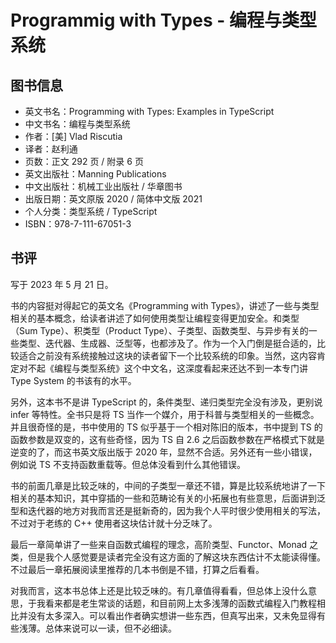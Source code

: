 # Programmig with Types - 编程与类型系统

## 图书信息

- 英文书名：Programming with Types: Examples in TypeScript
- 中文书名：编程与类型系统
- 作者：[美] Vlad Riscutia
- 译者：赵利通
- 页数：正文 292 页 / 附录 6 页
- 英文出版社：Manning Publications
- 中文出版社：机械工业出版社 / 华章图书
- 出版日期：英文原版 2020 / 简体中文版 2021
- 个人分类：类型系统 / TypeScript
- ISBN：978-7-111-67051-3

## 书评

写于 2023 年 5 月 21 日。

书的内容挺对得起它的英文名《Programming with Types》，讲述了一些与类型相关的基本概念，给读者讲述了如何使用类型让编程变得更加安全。和类型（Sum Type）、积类型（Product Type）、子类型、函数类型、与异步有关的一些类型、迭代器、生成器、泛型等，也都涉及了。作为一个入门倒是挺合适的，比较适合之前没有系统接触过这块的读者留下一个比较系统的印象。当然，这内容肯定对不起《编程与类型系统》这个中文名，这深度看起来还达不到一本专门讲 Type System 的书该有的水平。

另外，这本书不是讲 TypeScript 的，条件类型、递归类型完全没有涉及，更别说 infer 等特性。全书只是将 TS 当作一个媒介，用于科普与类型相关的一些概念。并且很奇怪的是，书中使用的 TS 似乎基于一个相对陈旧的版本，书中提到 TS 的函数参数是双变的，这有些奇怪，因为 TS 自 2.6 之后函数参数在严格模式下就是逆变的了，而这书英文版出版于 2020 年，显然不合适。另外还有一些小错误，例如说 TS 不支持函数重载等。但总体没看到什么其他错误。

书的前面几章是比较乏味的，中间的子类型一章还不错，算是比较系统地讲了一下相关的基本知识，其中穿插的一些和范畴论有关的小拓展也有些意思，后面讲到泛型和迭代器的地方对我而言还是挺新奇的，因为我个人平时很少使用相关的写法，不过对于老练的 C++ 使用者这块估计就十分乏味了。

最后一章简单讲了一些来自函数式编程的理念，高阶类型、Functor、Monad 之类，但是我个人感觉要是读者完全没有这方面的了解这块东西估计不太能读得懂。不过最后一章拓展阅读里推荐的几本书倒是不错，打算之后看看。

对我而言，这本书总体上还是比较乏味的。有几章值得看看，但总体上没什么意思，于我看来都是老生常谈的话题，和目前网上太多浅薄的函数式编程入门教程相比并没有太多深入。可以看出作者确实想讲一些东西，但真写出来，又未免显得有些浅薄。总体来说可以一读，但不必细读。